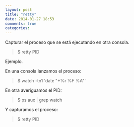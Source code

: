 ```yaml
---
layout: post
title: "retty"
date: 2014-01-27 18:53
comments: true
categories: 
---
```

Capturar el proceso que se está ejecutando en otra consola.

>$ retty PID

Ejemplo.

En una consola lanzamos el proceso:

>$ watch -tn1 'date "+%r %F %A"'

En otra averiguamos el PID:

>$ ps aux | grep watch

Y capturamos el proceso:

>$ retty PID

